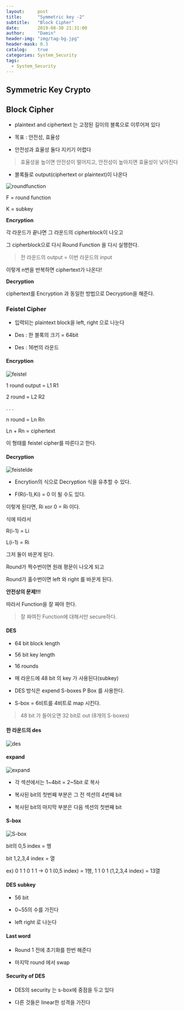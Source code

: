 ```yaml
---
layout:     post
title:      "Symmetric key -2"
subtitle:   "Block Cipher"
date:       2019-08-30 21:31:00
author:     "Damin"
header-img: "img/tag-bg.jpg"
header-mask: 0.3
catalog:    true
categories: System_Security
tags:
  - System_Security
---
```


## Symmetric Key Crypto

## Block Cipher

- plaintext and ciphertext 는 고정된 길이의 블록으로 이루어져 있다

- 목표 : 안전성, 효율성

- 안전성과 효율성 둘다 지키기 어렵다

> 효율성을 높이면 안전성이 떨어지고, 안전성이 높아지면 효율성이 낮아진다

- 블록들로 output(ciphertext or plaintext)이 나온다

![roundfunction](/img/in-post/SystemSecurity/roundfunction.PNG) <br>

F = round function

K = subkey

**Encryption**

각 라운드가 끝나면 그 라운드의 cipherblock이 나오고

그 cipherblock으로 다시 Round Function 을 다시 실행한다.

> 전 라운드의 output = 이번 라운드의 input

이렇게 n번을 반복하면 ciphertext가 나온다!

**Decryption**

ciphertext를 Encryption 과 동일한 방법으로 Decryption을 해준다.

### Feistel Cipher

- 입력되는 plaintext block을 left, right 으로 나눈다

- Des : 한 블록의 크기 = 64bit

- Des : 16번의 라운드

#### Encryption

![feistel](/img/in-post/SystemSecurity/feistel.PNG) <br>

1 round output = L1 R1

2 round = L2 R2

.
.
.

n round = Ln Rn

Ln + Rn = ciphertext

이 형태를 feistel cipher를 따른다고 한다.

#### Decryption

![feistelde](/img/in-post/SystemSecurity/feistelde.PNG) <br>

- Encrytion의 식으로 Decryption 식을 유추할 수 있다.

- F(R(i-1),Ki) = 0 이 될 수도 있다.

이렇게 된다면, Ri xor 0 = Ri 이다.

식에 따라서

R(i-1) = Li

L(i-1) = Ri

그저 둘이 바꾼게 된다.

Round가 짝수번이면 원래 평문이 나오게 되고

Round가 홀수번이면 left 와 right 를 바꾼게 된다.

**안전상의 문제!!!**

따라서 Function을 잘 짜야 한다.

> 잘 짜여진 Function에 대해서만 secure하다.

#### DES

- 64 bit block length

- 56 bit key length

- 16 rounds

- 매 라운드에 48 bit 의 key 가 사용된다(subkey)

- DES 방식은 expend S-boxes P Box 를 사용한다.

- S-box = 6비트를 4비트로 map 시킨다.

> 48 bit 가 들어오면 32 bit로 out (8개의 S-boxes)

#### 한 라운드의 des

![des](/img/in-post/SystemSecurity/des.PNG) <br>

#### expand

![expand](/img/in-post/SystemSecurity/expand.PNG) <br>

- 각 섹션에서는 1~4bit = 2~5bit 로 복사

- 복사된 bit의 첫번째 부분은 그 전 섹션의 4번째 bit

- 복사된 bit의 마지막 부분은 다음 섹션의 첫번째 bit

#### S-box

![S-box](/img/in-post/SystemSecurity/S-box.PNG) <br>

bit의 0,5 index = 행

bit 1,2,3,4 index = 열

ex) 0 1 1 0 1 1 -> 0 1 (0,5 index) = 1행, 1 1 0 1 (1,2,3,4 index) = 13열

#### DES subkey

- 56 bit

- 0~55의 수를 가진다

- left right 로 나눈다

#### Last word

- Round 1 전에 초기화를 한번 해준다

- 마지막 round 에서 swap

#### Security of DES

- DES의 security 는 s-box에 중점을 두고 있다

- 다른 것들은 linear한 성격을 가진다

